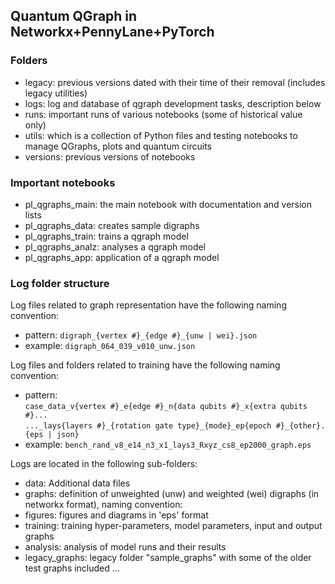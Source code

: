 ## Quantum QGraph in Networkx+PennyLane+PyTorch

### Folders
- legacy: previous versions dated with their time of their removal (includes legacy utilities)
- logs: log and database of qgraph development tasks, description below
- runs: important runs of various notebooks (some of historical value only)
- utils: which is a collection of Python files and testing notebooks to manage QGraphs, plots and quantum circuits
- versions: previous versions of notebooks
  
### Important notebooks
- pl_qgraphs_main: the main notebook with documentation and version lists
- pl_qgraphs_data: creates sample digraphs
- pl_qgraphs_train: trains a qgraph model
- pl_qgraphs_analz: analyses a qgraph model
- pl_qgraphs_app: application of a qgraph model

### Log folder structure
Log files related to graph representation have the following naming convention:
- pattern: `digraph_{vertex #}_{edge #}_{unw | wei}.json`<br/>
- example: `digraph_064_039_v010_unw.json`

Log files and folders related to training have the following naming convention:
- pattern:<br/>
  `case_data_v{vertex #}_e{edge #}_n{data qubits #}_x{extra qubits #}...`<br/>
  `..._lays{layers #}_{rotation gate type}_{mode}_ep{epoch #}_{other}.{eps | json}`<br/>
- example: `bench_rand_v8_e14_n3_x1_lays3_Rxyz_cs8_ep2000_graph.eps`

Logs are located in the following sub-folders:
- data: Additional data files
- graphs: definition of unweighted (unw) and weighted (wei) digraphs (in networkx format), naming convention:
- figures: figures and diagrams in 'eps' format
- training: training hyper-parameters, model parameters, input and output graphs
- analysis: analysis of model runs and their results
- legacy_graphs: legacy folder "sample_graphs" with some of the older test graphs included
...
